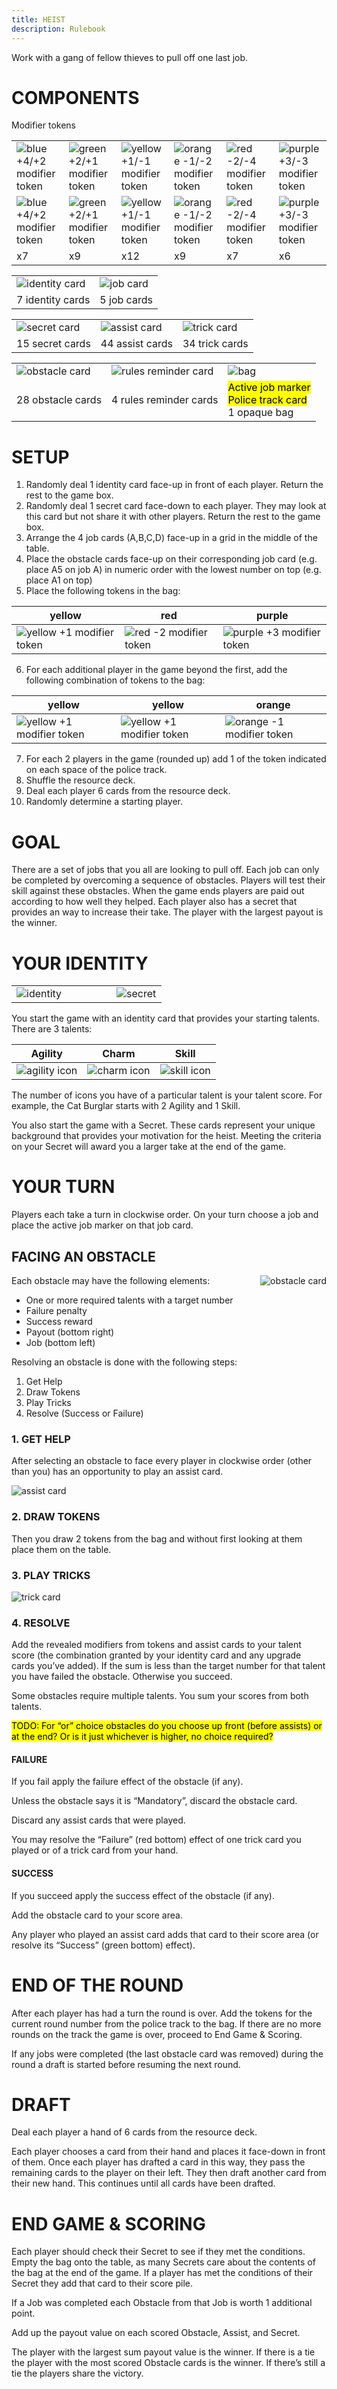 ```yaml
---
title: HEIST
description: Rulebook
---
```

<style type="text/css" rel="stylesheet">
table.components {
  width: 100%;
  table-layout: fixed;
}
</style>
Work with a gang of fellow thieves to pull off one last job.

# COMPONENTS
Modifier tokens

<table class="components">
<tr><td><img alt="blue +4/+2 modifier token" src="rulebook/BluePlus4.png"/></td><td><img alt="green +2/+1 modifier token" src="rulebook/GreenPlus2.png"/></td><td><img alt="yellow +1/-1 modifier token" src="rulebook/YellowPlus1.png"/></td><td><img alt="orange -1/-2 modifier token" src="rulebook/OrangeMinus1.png"/></td><td><img alt="red -2/-4 modifier token" src="rulebook/RedMinus2.png"/></td><td><img alt="purple +3/-3 modifier token" src="rulebook/PurplePlus3.png"/></td></tr>
<tr><td><img alt="blue +4/+2 modifier token" src="rulebook/BluePlus2.png"/></td><td><img alt="green +2/+1 modifier token" src="rulebook/GreenPlus1.png"/></td><td><img alt="yellow +1/-1 modifier token" src="rulebook/YellowMinus1.png"/></td><td><img alt="orange -1/-2 modifier token" src="rulebook/OrangeMinus2.png"/></td><td><img alt="red -2/-4 modifier token" src="rulebook/RedMinus4.png"/></td><td><img alt="purple +3/-3 modifier token" src="rulebook/PurpleMinus3.png"/></td></tr>
<tr><td>x7</td><td>x9</td><td>x12</td><td>x9</td><td>x7</td><td>x6</td></tr>
</table>

<table>
<tr><td><img class="card" alt="identity card" src="rulebook/Identity.png"/></td><td><img class="card" alt="job card" src="rulebook/Job.png"/></td></tr>
<tr><td>7 identity cards</td><td>5 job cards</td></tr>
</table>

<table>
<tr><td><img class="card" alt="secret card" src="rulebook/Secret.png"/></td><td><img class="card" alt="assist card" src="rulebook/Assist.png"/></td><td><img class="card" alt="trick card" src="rulebook/Trick.png"/></td></tr>
<tr><td>15 secret cards</td><td>44 assist cards</td><td>34 trick cards</td></tr>
</table>


<table>
<tr><td><img class="card" alt="obstacle card" src="rulebook/Obstacle.png"/></td><td><img class="card" alt="rules reminder card"/></td><td><img alt="bag"/></td></tr>
<tr><td>28 obstacle cards</td><td>4 rules reminder cards</td><td><mark>Active job marker</mark><br><mark>Police track card</mark><br>1 opaque bag</td></tr>
</table>

# SETUP
1. Randomly deal 1 identity card face-up in front of each player. Return the rest to the game box.
2. Randomly deal 1 secret card face-down to each player. They may look at this card but not share it with other players. Return the rest to the game box.
3. Arrange the 4 job cards (A,B,C,D) face-up in a grid in the middle of the table.
4. Place the obstacle cards face-up on their corresponding job card (e.g. place A5 on job A) in numeric order with the lowest number on top (e.g. place A1 on top)
5. Place the following tokens in the bag:

| yellow | red | purple |
| --- | --- | -- |
| <img alt="yellow +1 modifier token" src="rulebook/YellowPlus1.png"/> | <img alt="red -2 modifier token" src="rulebook/RedMinus2.png"/> | <img alt="purple +3 modifier token" src="rulebook/PurplePlus3.png"/> |

6. For each additional player in the game beyond the first, add the following combination of tokens to the bag:

| yellow | yellow | orange |
| --- | --- | -- |
| <img alt="yellow +1 modifier token" src="rulebook/YellowPlus1.png"/> | <img alt="yellow +1 modifier token" src="rulebook/YellowPlus1.png"/> | <img alt="orange -1 modifier token" src="rulebook/OrangeMinus1.png"/> |

7. For each 2 players in the game (rounded up) add 1 of the token indicated on each space of the police track.
8. Shuffle the resource deck.
9. Deal each player 6 cards from the resource deck.
10. Randomly determine a starting player.

# GOAL
There are a set of jobs that you all are looking to pull off. Each job can only be completed by overcoming a sequence of obstacles. Players will test their skill against these obstacles. When the game ends players are paid out according to how well they helped. Each player also has a secret that provides an way to increase their take. The player with the largest payout is the winner.

# YOUR IDENTITY

<table class="components">
<tr><td width="66%"><img class="card" alt="identity" src="rulebook/Identity.png"/></td><td width="33%"><img class="card" alt="secret" src="rulebook/Secret.png"/></td></tr>
</table>

You start the game with an identity card that provides your starting talents. There are 3 talents:
	 
| Agility | Charm | Skill |
| --- | --- | --- |
| <img alt="agility icon" src="rulebook/Agility.png"/> | <img alt="charm icon" src="rulebook/Charm.png"/> | <img alt="skill icon" src="rulebook/Skill.png"/> |

The number of icons you have of a particular talent is your talent score. For example, the Cat Burglar starts with 2 Agility and 1 Skill.

You also start the game with a Secret. These cards represent your unique background that provides your motivation for the heist. Meeting the criteria on your Secret will award you a larger take at the end of the game.

# YOUR TURN
Players each take a turn in clockwise order. On your turn choose a job and place the active job marker on that job card. 

## FACING AN OBSTACLE

<img class="card" alt="obstacle card" style="float: right;" src="rulebook/Obstacle.png"/>

Each obstacle may have the following elements:
- One or more required talents with a target number
- Failure penalty
- Success reward 
- Payout (bottom right)
- Job (bottom left)

Resolving an obstacle is done with the following steps:
1. Get Help
2. Draw Tokens
3. Play Tricks
4. Resolve (Success or Failure)

### 1. GET HELP
After selecting an obstacle to face every player in clockwise order (other than you) has an opportunity to play an assist card.

<img class="card" alt="assist card" src="rulebook/Assist.png"/>

### 2. DRAW TOKENS
Then you draw 2 tokens from the bag and without first looking at them place them on the table. 

### 3. PLAY TRICKS

<img class="card" alt="trick card" src="rulebook/Trick.png"/>

### 4. RESOLVE
Add the revealed modifiers from tokens and assist cards to your talent score (the combination granted by your identity card and any upgrade cards you’ve added). If the sum is less than the target number for that talent you have failed the obstacle. Otherwise you succeed.

Some obstacles require multiple talents. You sum your scores from both talents.

<mark>TODO: For “or” choice obstacles do you choose up front (before assists) or at the end? Or is it just whichever is higher, no choice required?</mark>

#### FAILURE
If you fail apply the failure effect of the obstacle (if any).

Unless the obstacle says it is “Mandatory”, discard the obstacle card.

Discard any assist cards that were played.

You may resolve the “Failure” (red bottom) effect of one trick card you played or of a trick card from your hand.

#### SUCCESS
If you succeed apply the success effect of the obstacle (if any).

Add the obstacle card to your score area.

Any player who played an assist card adds that card to their score area (or resolve its “Success” (green bottom) effect).

# END OF THE ROUND
After each player has had a turn the round is over. Add the tokens for the current round number from the police track to the bag. If there are no more rounds on the track the game is over, proceed to End Game & Scoring.

If any jobs were completed (the last obstacle card was removed) during the round a draft is started before resuming the next round.

# DRAFT
Deal each player a hand of 6 cards from the resource deck.

Each player chooses a card from their hand and places it face-down in front of them. Once each player has drafted a card in this way, they pass the remaining cards to the player on their left. They then draft another card from their new hand. This continues until all cards have been drafted.

# END GAME & SCORING
Each player should check their Secret to see if they met the conditions. Empty the bag onto the table, as many Secrets care about the contents of the bag at the end of the game. If a player has met the conditions of their Secret they add that card to their score pile.

If a Job was completed each Obstacle from that Job is worth 1 additional point.

Add up the payout value on each scored Obstacle, Assist, and Secret.

The player with the largest sum payout value is the winner. If there is a tie the player with the most scored Obstacle cards is the winner. If there’s still a tie the players share the victory.